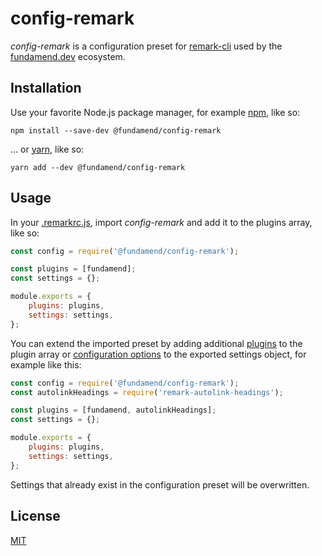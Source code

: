 # config-remark

_config-remark_ is a configuration preset for [remark-cli] used by the [fundamend.dev] ecosystem.

## Installation

Use your favorite Node.js package manager, for example [npm], like so:

    npm install --save-dev @fundamend/config-remark

... or [yarn], like so:

    yarn add --dev @fundamend/config-remark

## Usage

In your [.remarkrc.js], import _config-remark_ and add it to the plugins array, like so:

```js
const config = require('@fundamend/config-remark');

const plugins = [fundamend];
const settings = {};

module.exports = {
	plugins: plugins,
	settings: settings,
};
```

You can extend the imported preset by adding additional [plugins] to the plugin array or [configuration options] to the exported settings object, for example like this:

```js
const config = require('@fundamend/config-remark');
const autolinkHeadings = require('remark-autolink-headings');

const plugins = [fundamend, autolinkHeadings];
const settings = {};

module.exports = {
	plugins: plugins,
	settings: settings,
};
```

Settings that already exist in the configuration preset will be overwritten.

## License

[MIT]

[configuration options]: https://github.com/unifiedjs/unified-engine/blob/master/doc/configure.md
[fundamend.dev]: https://fundamend.dev
[mit]: https://choosealicense.com/licenses/mit/
[npm]: https://www.npmjs.com/
[plugins]: https://github.com/remarkjs/remark/blob/master/doc/plugins.md
[remark-cli]: https://github.com/remarkjs/remark/tree/master/packages/remark-cli
[.remarkrc.js]: https://github.com/unifiedjs/unified-engine/blob/master/doc/configure.md
[yarn]: https://yarnpkg.com/
